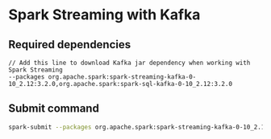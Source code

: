 # Spark Streaming with Kafka

## Required dependencies
```text
// Add this line to download Kafka jar dependency when working with Spark Streaming
--packages org.apache.spark:spark-streaming-kafka-0-10_2.12:3.2.0,org.apache.spark:spark-sql-kafka-0-10_2.12:3.2.0
```

## Submit command
```bash
spark-submit --packages org.apache.spark:spark-streaming-kafka-0-10_2.12:3.2.0,org.apache.spark:spark-sql-kafka-0-10_2.12:3.2.0 main.py
```
